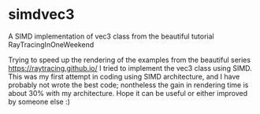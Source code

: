 # simdvec3
A SIMD implementation of vec3 class from the beautiful tutorial RayTracingInOneWeekend

Trying to speed up the rendering of the examples from the beautiful series https://raytracing.github.io/
I tried to implement the vec3 class using SIMD.
This was my first attempt in coding using SIMD architecture, and I have probably not wrote the best code; nontheless the gain in rendering time is about 30% with my architecture.
Hope it can be useful or either improved by someone else :)
